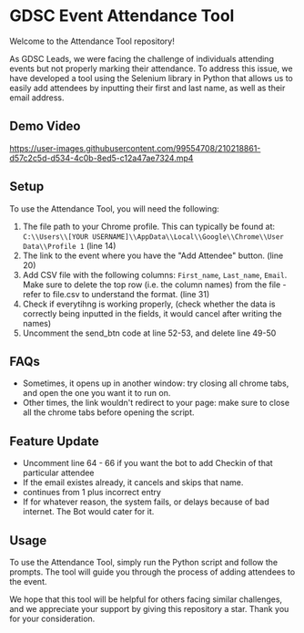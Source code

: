 ﻿# GDSC Event Attendance Tool

Welcome to the Attendance Tool repository!

As GDSC Leads, we were facing the challenge of individuals attending events but not properly marking their attendance. To address this issue, we have developed a tool using the Selenium library in Python that allows us to easily add attendees by inputting their first and last name, as well as their email address.

## Demo Video


https://user-images.githubusercontent.com/99554708/210218861-d57c2c5d-d534-4c0b-8ed5-c12a47ae7324.mp4



## Setup

To use the Attendance Tool, you will need the following:

1. The file path to your Chrome profile. This can typically be found at: `C:\\Users\\[YOUR USERNAME]\\AppData\\Local\\Google\\Chrome\\User Data\\Profile 1` (line 14)
2. The link to the event where you have the "Add Attendee" button. (line 20)
3. Add CSV file with the following columns: `First_name`, `Last_name`, `Email`. Make sure to delete the top row (i.e. the column names) from the file - refer to file.csv to understand the format. (line 31)
4. Check if everytihng is working properly, (check whether the data is correctly being inputted in the fields, it would cancel after writing the names)
5. Uncomment the send_btn code at line 52-53, and delete line 49-50

## FAQs
- Sometimes, it opens up in another window: try closing all chrome tabs, and open the one you want it to run on.
- Other times, the link wouldn't redirect to your page: make sure to close all the chrome tabs before opening the script.

## Feature Update
- Uncomment line 64 - 66 if you want the bot to add Checkin of that particular attendee
- If the email existes already, it cancels and skips that name.
- continues from 1 plus incorrect entry
- If for whatever reason, the system fails, or delays because of bad internet. The Bot would cater for it.


## Usage

To use the Attendance Tool, simply run the Python script and follow the prompts. The tool will guide you through the process of adding attendees to the event.

We hope that this tool will be helpful for others facing similar challenges, and we appreciate your support by giving this repository a star. Thank you for your consideration.
